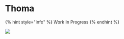 # Thoma

{% hint style="info" %}
Work In Progress
{% endhint %}

![](../../.gitbook/assets/UI\_AvatarIcon\_Tohma.png)
